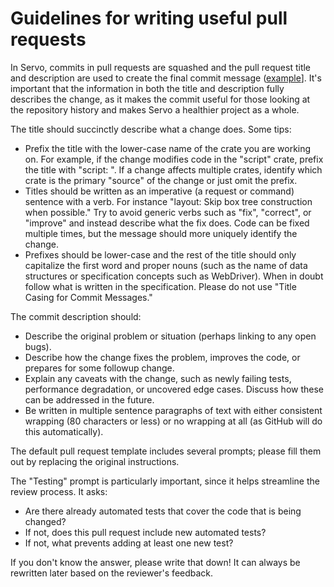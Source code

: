 # Guidelines for writing useful pull requests

In Servo, commits in pull requests are squashed and the pull request title and description are used to create the final commit message ([example](https://github.com/servo/servo/commit/9f4f598f44518d6883257f04f2ed11a8edd732c0)].
It's important that the information in both the title and description fully describes the change, as it makes the commit useful for those looking at the repository history and makes Servo a healthier project as a whole.

The title should succinctly describe what a change does. Some tips:

* Prefix the title with the lower-case name of the crate you are working on.
  For example, if the change modifies code in the "script" crate, prefix the title with "script: ".
  If a change affects multiple crates, identify which crate is the primary "source" of the change or just omit the prefix.
* Titles should be written as an imperative (a request or command) sentence with a verb.
  For instance "layout: Skip box tree construction when possible."
  Try to avoid generic verbs such as "fix", "correct", or "improve" and instead describe what the fix does.
  Code can be fixed multiple times, but the message should more uniquely identify the change.
* Prefixes should be lower-case and the rest of the title should only capitalize the first word and proper nouns (such as the name of data structures or specification concepts such as WebDriver).
  When in doubt follow what is written in the specification.
  Please do not use "Title Casing for Commit Messages."

The commit description should:

* Describe the original problem or situation (perhaps linking to any open bugs).
* Describe how the change fixes the problem, improves the code, or prepares for some followup change.
* Explain any caveats with the change, such as newly failing tests, performance degradation, or uncovered edge cases.
  Discuss how these can be addressed in the future.
* Be written in multiple sentence paragraphs of text with either consistent wrapping (80 characters or less) or no wrapping at all (as GitHub will do this automatically).

The default pull request template includes several prompts; please fill them out by replacing the original instructions.

The "Testing" prompt is particularly important, since it helps streamline the review process.
It asks:
* Are there already automated tests that cover the code that is being changed?
* If not, does this pull request include new automated tests?
* If not, what prevents adding at least one new test?

If you don't know the answer, please write that down!
It can always be rewritten later based on the reviewer's feedback.
